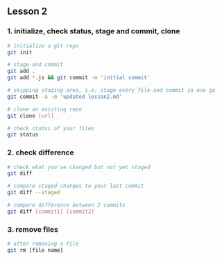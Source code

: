 ## Lesson 2

### 1. initialize, check status, stage and commit, clone
```bash
# initialize a git repo
git init

# stage and commit
git add .
git add *.js && git commit -m 'initial commit'

# skipping staging area, i.e. stage every file and commit in one go
git commit -a -m 'updated lesson2.md'

# clone an existing repo
git clone [url]

# check status of your files
git status
```
### 2. check difference
```bash
# check what you've changed but not yet staged
git diff

# compare staged changes to your last commit
git diff --staged

# compare difference between 2 commits
git diff [commit1] [commit2]

```

### 3. remove files
```bash
# after removing a file
git rm [file name]

```
